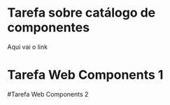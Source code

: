 # Tarefa sobre catálogo de componentes
Aqui vai o link

# Tarefa Web Components 1
<!--
<dcc-trigger label="Mundo P"
             action="noticia/mundo/politica"
             value="Mundo Política">
</dcc-trigger>

<dcc-trigger label="Brasil P"
             action="noticia/brasil/politica"
             value="Brasil Política">
</dcc-trigger>

<dcc-trigger label="Brasil E"
             action="noticia/brasil/esporte"
             value="Brasil Esporte">
</dcc-trigger>

<dcc-trigger label="Bahia E"
             action="noticia/bahia/esporte"
             value="Bahia Esporte">
</dcc-trigger>

<dcc-lively-talk duration="0s"
                 character="doctor"
                 speech="I heard about a ">
  <subscribe-dcc topic="noticia/+/politica"></subscribe-dcc>
</dcc-lively-talk>

<dcc-lively-talk duration="0s"
                 character="nurse"
                 speech="I heard about a ">
  <subscribe-dcc topic="noticia/brasil/+"></subscribe-dcc>
</dcc-lively-talk>

<dcc-lively-talk duration="0s"
                 character="patient"
                 speech="I heard about a ">
  <subscribe-dcc topic="noticia/#"></subscribe-dcc>
</dcc-lively-talk>
-->

#Tarefa Web Components 2
<dcc-trigger label="Next Item" action="next/rss">
</dcc-trigger>

<dcc-rss publish="rss/science" source="https://www.wired.com/category/science/feed">
  <subscribe-dcc topic="next/rss" role="step"></subscribe-dcc>
</dcc-rss>

<dcc-rss publish="rss/design" source="https://www.wired.com/category/design/feed">
  <subscribe-dcc topic="next/rss" role="step"></subscribe-dcc>
</dcc-rss>

<dcc-aggregator publish="aggregate/science" quantity="3">
  <subscribe-dcc topic="rss/science"></subscribe-dcc>
</dcc-aggregator>

<dcc-lively-talk id="doctor"
                 duration="0s"
                 character="doctor"
                 speech="News ">
  <subscribe-dcc topic="aggregate/science"></subscribe-dcc>
</dcc-lively-talk>

<dcc-lively-talk id="nurse"
                 duration="0s"
                 character="nurse"
                 speech="News ">
  <subscribe-dcc topic="rss/science"></subscribe-dcc>
</dcc-lively-talk>

<dcc-lively-talk id="patient"
                 duration="0s"
                 character="patient"
                 speech="News ">
  <subscribe-dcc topic="rss/design"></subscribe-dcc>
</dcc-lively-talk>
